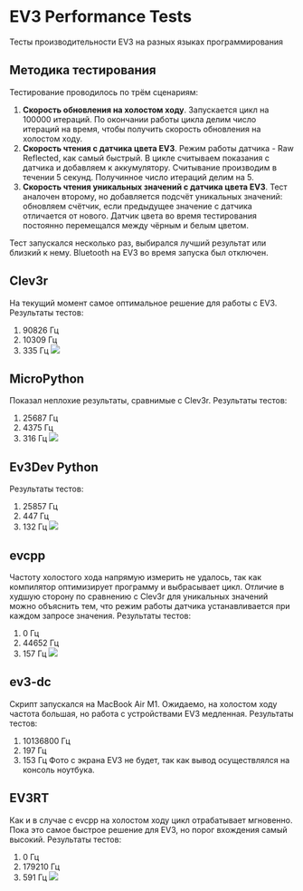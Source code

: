 # EV3 Performance Tests
Тесты производительности EV3 на разных языках программирования

## Методика тестирования
Тестирование проводилось по трём сценариям:
1. **Скорость обновления на холостом ходу**. Запускается цикл на 100000 итераций. По окончании работы цикла делим число итераций на время, чтобы получить скорость обновления на холостом ходу.
2. **Скорость чтения с датчика цвета EV3**. Режим работы датчика - Raw Reflected, как самый быстрый. В цикле считываем показания с датчика и добавляем к аккумулятору. Считывание производим в течении 5 секунд. Получинное число итераций делим на 5.
3. **Скорость чтения уникальных значений с датчика цвета EV3**. Тест аналочен второму, но добавляется подсчёт уникальных значений: обновляем счётчик, если предыдущее значение с датчика отличается от нового. Датчик цвета во время тестирования постоянно перемещался между чёрным и белым цветом.

Тест запускался несколько раз, выбирался лучший результат или близкий к нему. Bluetooth на EV3 во время запуска был отключен.

## Clev3r
На текущий момент самое оптимальное решение для работы с EV3. Результаты тестов:
1. 90826 Гц
2. 10309 Гц
3. 335 Гц
![](images/Clev3r_results.jpg)

## MicroPython
Показал неплохие результаты, сравнимые с Clev3r. Результаты тестов:
1. 25687 Гц
2. 4375 Гц
3. 316 Гц
![](images/MicroPython_results.jpg)

## Ev3Dev Python
Результаты тестов:
1. 25857 Гц
2. 447 Гц
3. 132 Гц
![](images/Ev3Dev_results.jpg)

## evcpp
Частоту холостого хода напрямую измерить не удалось, так как компилятор оптимизирует программу и выбрасывает цикл.
Отличие в худшую сторону по сравнению с Clev3r для уникальных значений можно объяснить тем, что режим работы датчика устанавливается при каждом запросе значения.
Результаты тестов:
1. 0 Гц
2. 44652 Гц
3. 157 Гц
![](images/evcpp_results.jpg)

## ev3-dc
Скрипт запускался на MacBook Air M1. Ожидаемо, на холостом ходу частота большая, но работа с устройствами EV3 медленная.
Результаты тестов:
1. 10136800 Гц
2. 197 Гц
3. 153 Гц
Фото с экрана EV3 не будет, так как вывод осуществлялся на консоль ноутбука.

## EV3RT
Как и в случае с evcpp на холостом ходу цикл отрабатывает мгновенно. Пока это самое быстрое решение для EV3, но порог вхождения самый высокий.
Результаты тестов:
1. 0 Гц
2. 179210 Гц
3. 591 Гц
![](images/EV3RT_results.jpg)
